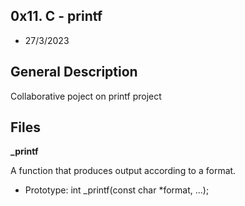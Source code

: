 ## 0x11. C - printf
* 27/3/2023

## General Description
Collaborative poject on printf project

## Files
**_printf**

A function that produces output according to a format.
* Prototype: int _printf(const char *format, ...);
